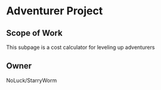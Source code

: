 # Adventurer Project

## Scope of Work

This subpage is a cost calculator for leveling up adventurers

## Owner

NoLuck/StarryWorm